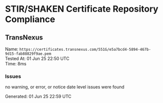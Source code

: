 # STIR/SHAKEN Certificate Repository Compliance

## TransNexus

Name: `https://certificates.transnexus.com/551G/e5a7bcd4-5894-467b-9d15-fab88829f9ae.pem`\
Tested At: 01 Jun 25 22:50 UTC\
Time: 8ms

### Issues

no warning, or error, or notice date level issues were found

Generated: 01 Jun 25 22:59 UTC